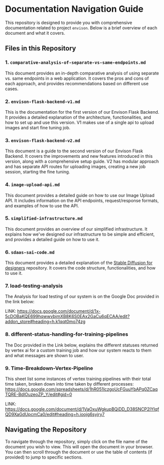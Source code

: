 # Documentation Navigation Guide

This repository is designed to provide you with comprehensive documentation related to project `envison`. Below is a brief overview of each document and what it covers.

## Files in this Repository

### 1. `comparative-analysis-of-separate-vs-same-endpoints.md`
This document provides an in-depth comparative analysis of using separate vs. same endpoints in a web application. It covers the pros and cons of each approach, and provides recommendations based on different use cases.

### 2. `envison-flask-backend-v1.md`
This is the documentation for the first version of our Envison Flask Backend. It provides a detailed explanation of the architecture, functionalities, and how to set up and use this version. V1 makes use of a single api to upload images and start fine tuning job.

### 3. `envison-flask-backend-v2.md`
This document is a guide to the second version of our Envison Flask Backend. It covers the improvements and new features introduced in this version, along with a comprehensive setup guide. V2 has modular approach and has separate API routes for uploading images, creating a new job session, starting the fine tuning.

### 4. `image-upload-api.md`
This document provides a detailed guide on how to use our Image Upload API. It includes information on the API endpoints, request/response formats, and examples of how to use the API.

### 5. `simplified-infrastructure.md`
This document provides an overview of our simplified infrastructure. It explains how we've designed our infrastructure to be simple and efficient, and provides a detailed guide on how to use it.

### 6. `sdaas-sai-code.md`
This document provides a detailed explanation of the [Stable Diffusion for designers](https://github.com/couchrishi/sd-for-designers) repository. It covers the code structure, functionalities, and how to use it.

### 7. load-testing-analysis
The Analysis for load testing of our system is on the Google Doc provided in the link below:

LINK: https://docs.google.com/document/d/1x-5cDOBaKQE699hqwwvbjmXB8K6S0EAx2GaCu6qECAA/edit?addon_store#heading=h.k1qqt0mo74zg 


### 8. different-status-handling-for-training-pipelines
The Doc provided in the Link below, explains the different statuses returned by vertex ai for a custom training job and  how our system reacts to them and what messages are shown to user.

### 9. Time-Breakdown-Vertex-Pipeline
This sheet list some instances of vertex training pipelines with their total time taken,  broken down into time taken by different processes:
https://docs.google.com/spreadsheets/d/1hR051lczgoUcFGuuYbAPq0ZCaqTQRE-BdlOuzeoZP_Y/edit#gid=0 

LINK: https://docs.google.com/document/d/1VaOxuWgkupBQiDD_D38SNCP2IYIqfQD9XaGdUpcmCa0/edit#heading=h.ioojg6syjry7



## Navigating the Repository

To navigate through the repository, simply click on the file name of the document you wish to view. This will open the document in your browser. You can then scroll through the document or use the table of contents (if provided) to jump to specific sections.
